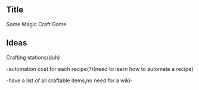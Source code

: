 ## Title
Some Magic Craft Game

## Ideas
Crafting stations(duh)

-automation cost for each recipe(?)(need to learn how to automate a recipe)

-have a list of all craftable items,no need for a wiki-




